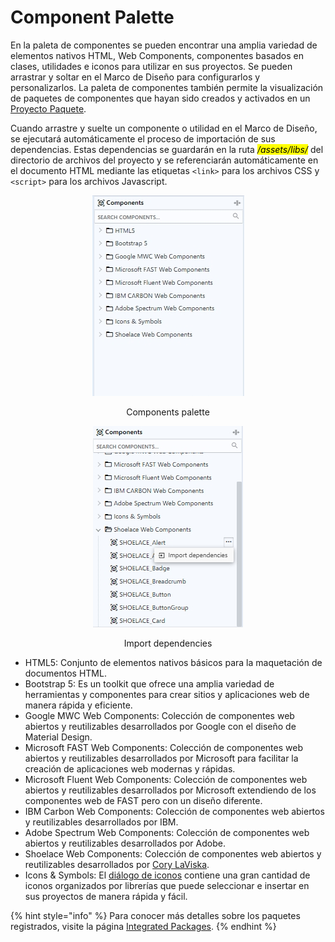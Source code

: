 # Component Palette

En la paleta de componentes se pueden encontrar una amplia variedad de elementos nativos HTML, Web Components, componentes basados en clases, utilidades e iconos para utilizar en sus proyectos. Se pueden arrastrar y soltar en el Marco de Diseño para configurarlos y personalizarlos. La paleta de componentes también permite la visualización de paquetes de componentes que hayan sido creados y activados en un [Proyecto Paquete](../../projects/package-projects.md).

Cuando arrastre y suelte un componente o utilidad en el Marco de Diseño, se ejecutará automáticamente el proceso de importación de sus dependencias. Estas dependencias se guardarán en la ruta _<mark style="background-color:yellow;">/assets/libs/</mark>_ del directorio de archivos del proyecto y se referenciarán automáticamente en el documento HTML mediante las etiquetas `<link>` para los archivos CSS y `<script>` para los archivos Javascript.

<div align="center">

<figure><img src="../../.gitbook/assets/components-palette.jpg" alt=""><figcaption><p>Components palette</p></figcaption></figure>

 

<figure><img src="../../.gitbook/assets/component-palette-expanded.jpg" alt=""><figcaption><p>Import dependencies</p></figcaption></figure>

</div>

* HTML5: Conjunto de elementos nativos básicos para la maquetación de documentos HTML.
* Bootstrap 5: Es un toolkit que ofrece una amplia variedad de herramientas y componentes para crear sitios y aplicaciones web de manera rápida y eficiente.
* Google MWC Web Components: Colección de componentes web abiertos y reutilizables desarrollados por Google con el diseño de Material Design.
* Microsoft FAST Web Components: Colección de componentes web abiertos y reutilizables desarrollados por Microsoft para facilitar la creación de aplicaciones web modernas y rápidas.
* Microsoft Fluent Web Components: Colección de componentes web abiertos y reutilizables desarrollados por Microsoft extendiendo de los componentes web de FAST pero con un diseño diferente.
* IBM Carbon Web Components: Colección de componentes web abiertos y reutilizables desarrollados por IBM.&#x20;
* Adobe Spectrum Web Components: Colección de componentes web abiertos y reutilizables desarrollados por Adobe.
* Shoelace Web Components: Colección de componentes web abiertos y reutilizables desarrollados por [Cory LaViska](https://twitter.com/claviska).
* Icons & Symbols: El [diálogo de iconos](../dialogs/icon-dialog.md) contiene una gran cantidad de iconos organizados por librerías que puede seleccionar e insertar en sus proyectos de manera rápida y fácil.

{% hint style="info" %}
Para conocer más detalles sobre los paquetes registrados, visite la página [Integrated Packages](../../packages/integrated-packages/).
{% endhint %}
